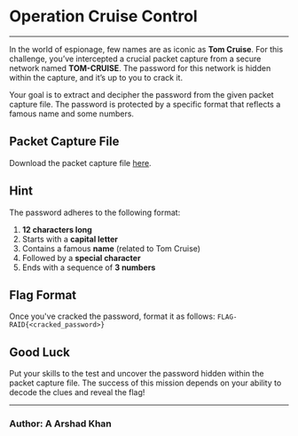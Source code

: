 # Operation Cruise Control

---

In the world of espionage, few names are as iconic as **Tom Cruise**. For this challenge, you’ve intercepted a crucial packet capture from a secure network named **TOM-CRUISE**. The password for this network is hidden within the capture, and it’s up to you to crack it.

Your goal is to extract and decipher the password from the given packet capture file. The password is protected by a specific format that reflects a famous name and some numbers.

## Packet Capture File

Download the packet capture file [here](./TOM-CRUISE-7E_DA_8B_BE_B7_AF.cap).

## Hint

The password adheres to the following format:

1. **12 characters long**
2. Starts with a **capital letter**
3. Contains a famous **name** (related to Tom Cruise)
4. Followed by a **special character**
5. Ends with a sequence of **3 numbers**

## Flag Format

Once you've cracked the password, format it as follows: `FLAG-RAID{<cracked_password>}`

## Good Luck

Put your skills to the test and uncover the password hidden within the packet capture file. The success of this mission depends on your ability to decode the clues and reveal the flag!

---

### **Author**: A Arshad Khan
